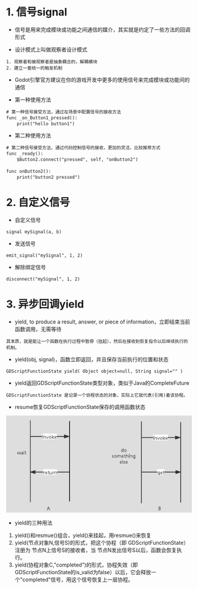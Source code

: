 # 1. 信号signal

- 信号是用来完成模块或功能之间通信的媒介，其实就是约定了一些方法的回调形式

- 设计模式上叫做观察者设计模式

```
1. 观察者和被观察者是抽象耦合的，解耦模块 
2. 建立一套统一的触发机制
```

- Godot引擎官方建议在你的游戏开发中更多的使用信号来完成模块或功能间的通信

- 第一种使用方法

```
# 第一种信号接受方法，通过在场景中配置信号的接收方法
func _on_Button1_pressed():
	print("hello button1")
```

- 第二种使用方法

```
# 第二种信号接受方法，通过代码控制信号的接收，更加的灵活，比较推荐方式
func _ready():
	$Button2.connect("pressed", self, "onButton2")
	
func onButton2():
	print("button2 pressed")
```

# 2. 自定义信号

- 自定义信号

```
signal mySignal(a, b)
```

- 发送信号

```
emit_signal("mySignal", 1, 2)
```

- 解除绑定信号

```
disconnect("mySignal", 1, 2)
```

# 3. 异步回调yield

- yield, to produce a result, answer, or piece of information，立即结束当前函数调用，无需等待

```
其本质，就是能让一个函数在执行过程中暂停（挂起），然后在接收到恢复指令以后继续执行的机制。
```

- yield(obj, signal)，函数立即返回，并且保存当前执行的位置和状态

```
GDScriptFunctionState yield( Object object=null, String signal="" )
```

- yield返回GDScriptFunctionState类型对象，类似于Java的CompleteFuture

```
GDScriptFunctionState 是记录一个协程状态的对象，实际上它就代表(引用)着该协程。
```

- resume恢复GDScriptFunctionState保存的调用函数状态

![Image text](image/yield.JPG)

- yield的三种用法
1. yield()和resmue()组合，yield()来挂起，用resmue()来恢复
2. yield(节点对象N,信号S)的形式，把这个协程（即 GDScriptFunctionState）注册为 节点N上信号S的接收者，当 节点N发出信号S以后，函数会恢复执行。
3. yield(协程对象C,"completed")的形式，协程失效（即GDScriptFunctionState的is_valid为false）以后，它会释放一个"completed"信号，用这个信号恢复上一层协程。
